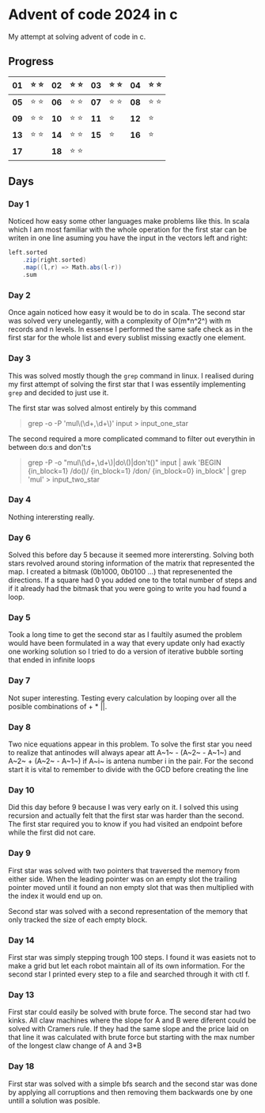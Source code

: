 # Advent of code 2024 in c
My attempt at solving advent of code in c. 

## Progress


| **01** | :star: :star: | **02** | :star: :star: | **03** | :star: :star: | **04** | :star: :star: |
| ------ | ------------- | ------ | ------------- | ------ | ------------- | ------ | ------------- |
| **05** | :star: :star: | **06** | :star: :star: | **07** | :star: :star: | **08** | :star: :star: |
| **09** | :star: :star: | **10** | :star: :star: | **11** | :star:        | **12** | :star:        |              
| **13** | :star: :star: | **14** | :star: :star: | **15** | :star:        | **16** | :star:        |
| **17** |               | **18** | :star: :star:

## Days
### Day 1
Noticed how easy some other languages make problems like this. In scala which I am most familiar with the whole operation for the first star can be writen in one line asuming you have the input in the vectors left and right:
```scala
left.sorted
    .zip(right.sorted)
    .map((l,r) => Math.abs(l-r))
    .sum
```
### Day 2
Once again noticed how easy it would be to do in scala. The second star was solved very unelegantly, with a complexity of O(m*n^2^) with m records and n levels. In essense I performed the same safe check as in the first star for the whole list and every sublist missing exactly one element.

### Day 3
This was solved mostly though the `grep` command in linux. I realised during my first attempt of solving the first star that I was essentily implementing `grep` and decided to just use it.

The first star was solved almost entirely by this command
> grep -o -P 'mul\\(\d+,\d+\\)' input > input_one_star

The second required a more complicated command to filter out everythin in between do:s and don't:s
> grep -P -o "mul\\(\d+,\d+\\)|do\\(\)|don't\(\)" input | awk 'BEGIN {in_block=1} /do\(\)/ {in_block=1} /don/ {in_block=0} in_block' | grep 'mul' > input_two_star

### Day 4
Nothing interersting really.

### Day 6
Solved this before day 5 because it seemed more interersting. Solving both stars revolved around storing information of the matrix that represented the map. I created a bitmask (0b1000, 0b0100 ...) that represenented the directions. If a square had 0 you added one  to the total number of steps and if it already had the bitmask that you were going to write you had found a loop.

### Day 5
Took a long time to get the second star as I faultily asumed the problem would have been formulated in a way that every update only had exactly one working solution so I tried to do a version of iterative bubble sorting that ended in infinite loops

### Day 7
Not super interesting. Testing every calculation by looping over all the posible combinations of + * ||. 

### Day 8
Two nice equations appear in this problem. To solve the first star you need to realize that antinodes will always apear att A~1~ - (A~2~ - A~1~) and A~2~ + (A~2~ - A~1~) if A~i~ is antena number i in the pair. For the second start it is vital to remember to divide with the GCD before creating the line

### Day 10
Did this day before 9 because I was very early on it. I solved this using recursion and actually felt that the first star was harder than the second. The first star required you to know if you had visited an endpoint before while the first did not care.

### Day 9
First star was solved with two pointers that traversed the memory from either side. When the leading pointer was on an empty slot the trailing pointer moved until it found an non empty slot that was then multiplied with the index it would end up on.

Second star was solved with a second representation of the memory that only tracked the size of each empty block.

### Day 14
First star was simply stepping trough 100 steps. I found it was easiets not to make a grid but let each robot maintain all of its own information. For the second star I printed every step to a file and searched through it with ctl f.

### Day 13
First star could easily be solved with brute force. The second star had two kinks. All claw machines where the slope for A and B were diferent could be solved with Cramers rule. If they had the same slope and the price laid on that line it was calculated with brute force but starting with the max number of the longest claw change of A and 3*B 

### Day 18
First star was solved with a simple bfs search and the second star was done by applying all corruptions and then removing them backwards one by one untill a solution was posible.